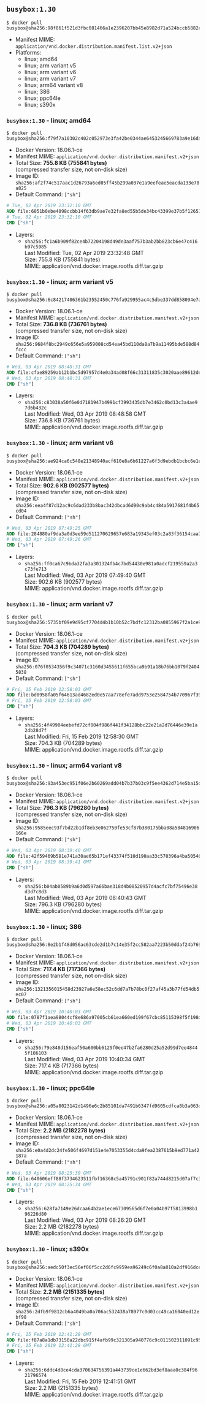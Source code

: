 ## `busybox:1.30`

```console
$ docker pull busybox@sha256:98f861f521d3fbc081466a1e2396207bb45e8982d71a524bccb5882c9b6e5e09
```

-	Manifest MIME: `application/vnd.docker.distribution.manifest.list.v2+json`
-	Platforms:
	-	linux; amd64
	-	linux; arm variant v5
	-	linux; arm variant v6
	-	linux; arm variant v7
	-	linux; arm64 variant v8
	-	linux; 386
	-	linux; ppc64le
	-	linux; s390x

### `busybox:1.30` - linux; amd64

```console
$ docker pull busybox@sha256:f79f7a10302c402c052973e3fa42be0344ae6453245669783a9e16da3d56d5b4
```

-	Docker Version: 18.06.1-ce
-	Manifest MIME: `application/vnd.docker.distribution.manifest.v2+json`
-	Total Size: **755.8 KB (755841 bytes)**  
	(compressed transfer size, not on-disk size)
-	Image ID: `sha256:af2f74c517aac1d26793a6ed05ff45b299a037e1a9eefeae5eacda133e70a825`
-	Default Command: `["sh"]`

```dockerfile
# Tue, 02 Apr 2019 23:32:10 GMT
ADD file:6051b0ebe4098ccbb14f63db9ae7e32fa8ed55b5de34bc43399e37b5f12651b6 in / 
# Tue, 02 Apr 2019 23:32:10 GMT
CMD ["sh"]
```

-	Layers:
	-	`sha256:fc1a6b909f82ce4b72204198d49de3aaf757b3ab2bb823cb6e47c416b97c5985`  
		Last Modified: Tue, 02 Apr 2019 23:32:48 GMT  
		Size: 755.8 KB (755841 bytes)  
		MIME: application/vnd.docker.image.rootfs.diff.tar.gzip

### `busybox:1.30` - linux; arm variant v5

```console
$ docker pull busybox@sha256:6c84217406361b23552450c776fa929955ac4c5dbe337dd858094e7a79109003
```

-	Docker Version: 18.06.1-ce
-	Manifest MIME: `application/vnd.docker.distribution.manifest.v2+json`
-	Total Size: **736.8 KB (736761 bytes)**  
	(compressed transfer size, not on-disk size)
-	Image ID: `sha256:9684f8bc2949c656e5a959008cd54ea45bd110da8a7b9a11495bde588d84fccc`
-	Default Command: `["sh"]`

```dockerfile
# Wed, 03 Apr 2019 08:48:31 GMT
ADD file:cfae89259ab12b1bc5d97957d4e0a34ad08f66c31311835c3020aae89612de28 in / 
# Wed, 03 Apr 2019 08:48:31 GMT
CMD ["sh"]
```

-	Layers:
	-	`sha256:c83038a50f6e0d7181947b4991cf3993435db7e3462c0bd13c3a4ae97d6b432c`  
		Last Modified: Wed, 03 Apr 2019 08:48:58 GMT  
		Size: 736.8 KB (736761 bytes)  
		MIME: application/vnd.docker.image.rootfs.diff.tar.gzip

### `busybox:1.30` - linux; arm variant v6

```console
$ docker pull busybox@sha256:ae924ca6c548e21348940acf610e8a6b61227a6f3d9ebdb1bcbc6e1ea0a51b26
```

-	Docker Version: 18.06.1-ce
-	Manifest MIME: `application/vnd.docker.distribution.manifest.v2+json`
-	Total Size: **902.6 KB (902577 bytes)**  
	(compressed transfer size, not on-disk size)
-	Image ID: `sha256:eea4f87d12ac9c6dad233b8bac342dbcad6d90c9ab4c484a5917681f4b65cd04`
-	Default Command: `["sh"]`

```dockerfile
# Wed, 03 Apr 2019 07:49:25 GMT
ADD file:284880af9da3a0d3ee59d511270629657e683a19343ef03c2a83f36154caa77c in / 
# Wed, 03 Apr 2019 07:49:26 GMT
CMD ["sh"]
```

-	Layers:
	-	`sha256:ff0ca67c9bda32fa3a301324fb4c7bd54430e981a0adcf219559a2a3c73fe713`  
		Last Modified: Wed, 03 Apr 2019 07:49:40 GMT  
		Size: 902.6 KB (902577 bytes)  
		MIME: application/vnd.docker.image.rootfs.diff.tar.gzip

### `busybox:1.30` - linux; arm variant v7

```console
$ docker pull busybox@sha256:5735bf09e9d95cf7704d4b1b10b52c7bdfc12312ba0855967f2a1ce998aa9c49
```

-	Docker Version: 18.06.1-ce
-	Manifest MIME: `application/vnd.docker.distribution.manifest.v2+json`
-	Total Size: **704.3 KB (704289 bytes)**  
	(compressed transfer size, not on-disk size)
-	Image ID: `sha256:076f0534356f9c34071c3160d3455611f655bca9b91a18b76bb1079f24045838`
-	Default Command: `["sh"]`

```dockerfile
# Fri, 15 Feb 2019 12:58:03 GMT
ADD file:bd0958fa05f64613ad4682ed0e57aa778efe7add9753e2584754b770967f39dd in / 
# Fri, 15 Feb 2019 12:58:03 GMT
CMD ["sh"]
```

-	Layers:
	-	`sha256:4f49904eebefd72cf804f986f441f34128bbc22e21a2d76446e39e1a2db28d7f`  
		Last Modified: Fri, 15 Feb 2019 12:58:30 GMT  
		Size: 704.3 KB (704289 bytes)  
		MIME: application/vnd.docker.image.rootfs.diff.tar.gzip

### `busybox:1.30` - linux; arm64 variant v8

```console
$ docker pull busybox@sha256:93a453ec951f06e2b60269add04b7b37b03c9f5ee4362d714e5ba15d3c4c0f77
```

-	Docker Version: 18.06.1-ce
-	Manifest MIME: `application/vnd.docker.distribution.manifest.v2+json`
-	Total Size: **796.3 KB (796280 bytes)**  
	(compressed transfer size, not on-disk size)
-	Image ID: `sha256:9585eec93f7bd22b1df8eb3e062750fe53cf87b380175bba08a584816906166e`
-	Default Command: `["sh"]`

```dockerfile
# Wed, 03 Apr 2019 08:39:40 GMT
ADD file:42f59469b581e741a30ae65b171ef43374f510d190aa33c570396a4ba5054643 in / 
# Wed, 03 Apr 2019 08:39:41 GMT
CMD ["sh"]
```

-	Layers:
	-	`sha256:b04ab0589b9a6d0d597a66bae318d4b08520957d4acfc7bf75496e38d3d7c8d3`  
		Last Modified: Wed, 03 Apr 2019 08:40:43 GMT  
		Size: 796.3 KB (796280 bytes)  
		MIME: application/vnd.docker.image.rootfs.diff.tar.gzip

### `busybox:1.30` - linux; 386

```console
$ docker pull busybox@sha256:8e2b1f48d056ac63cde2d1b7c14e35f2cc582aa7223b50ddaf24b769e6d705ec
```

-	Docker Version: 18.06.1-ce
-	Manifest MIME: `application/vnd.docker.distribution.manifest.v2+json`
-	Total Size: **717.4 KB (717366 bytes)**  
	(compressed transfer size, not on-disk size)
-	Image ID: `sha256:1321356015458d23927a6e58ec52c6dd7a7b78bc0f27af45a3b77fd54db5ec07`
-	Default Command: `["sh"]`

```dockerfile
# Wed, 03 Apr 2019 10:40:03 GMT
ADD file:0787f1aea98044cf8e686a97005cb61ea660ed199f67cbc85115398f5f198d61 in / 
# Wed, 03 Apr 2019 10:40:03 GMT
CMD ["sh"]
```

-	Layers:
	-	`sha256:79e848d156eaf50a600bb6129f0ee47b2fa6280d25a52d99d7ee48445f186103`  
		Last Modified: Wed, 03 Apr 2019 10:40:34 GMT  
		Size: 717.4 KB (717366 bytes)  
		MIME: application/vnd.docker.image.rootfs.diff.tar.gzip

### `busybox:1.30` - linux; ppc64le

```console
$ docker pull busybox@sha256:a05a8023142d1496e6c2b85101da7491b6347fd9605cdfca8b3a063dfa948748
```

-	Docker Version: 18.06.1-ce
-	Manifest MIME: `application/vnd.docker.distribution.manifest.v2+json`
-	Total Size: **2.2 MB (2182278 bytes)**  
	(compressed transfer size, not on-disk size)
-	Image ID: `sha256:e0a4d2dc24fe506f4697d151e4e7053355d4cda9fea2387615b9ed771a42187a`
-	Default Command: `["sh"]`

```dockerfile
# Wed, 03 Apr 2019 08:25:30 GMT
ADD file:640606eff88f3734623511fbf16368c5a45791c901f82a744d8215d07af7c3df in / 
# Wed, 03 Apr 2019 08:25:34 GMT
CMD ["sh"]
```

-	Layers:
	-	`sha256:628fa7149e26dcaa64b2ae1ece67309565d6f7e0a04b97f5813998b196226d80`  
		Last Modified: Wed, 03 Apr 2019 08:26:20 GMT  
		Size: 2.2 MB (2182278 bytes)  
		MIME: application/vnd.docker.image.rootfs.diff.tar.gzip

### `busybox:1.30` - linux; s390x

```console
$ docker pull busybox@sha256:aedc50f3ec56ef06f5cc2d6fc9959ea96249c6f0a8a010a2df916dce5ac0edc2
```

-	Docker Version: 18.06.1-ce
-	Manifest MIME: `application/vnd.docker.distribution.manifest.v2+json`
-	Total Size: **2.2 MB (2151335 bytes)**  
	(compressed transfer size, not on-disk size)
-	Image ID: `sha256:2dfb9f9812cb6a4049ba0a706ac532438a78977c0d03cc49ca16040ed12ebf98`
-	Default Command: `["sh"]`

```dockerfile
# Fri, 15 Feb 2019 12:41:28 GMT
ADD file:f87a8a1db73150a22dbc915f4afb99c321305a940776c9c011502311091c9525 in / 
# Fri, 15 Feb 2019 12:41:28 GMT
CMD ["sh"]
```

-	Layers:
	-	`sha256:6ddc4d8ce4cda370634756391a443739ce1e662bd3ef8aaa0c384f9621796574`  
		Last Modified: Fri, 15 Feb 2019 12:41:51 GMT  
		Size: 2.2 MB (2151335 bytes)  
		MIME: application/vnd.docker.image.rootfs.diff.tar.gzip
